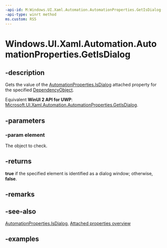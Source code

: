 ```yaml
---
-api-id: M:Windows.UI.Xaml.Automation.AutomationProperties.GetIsDialog(Windows.UI.Xaml.DependencyObject)
-api-type: winrt method
ms.custom: RS5
---
```


<!-- Method syntax.
public bool AutomationProperties.GetIsDialog(DependencyObject element)
-->

# Windows.UI.Xaml.Automation.AutomationProperties.GetIsDialog

## -description

Gets the value of the [AutomationProperties.IsDialog](automationproperties_isdialog.md) attached property for the specified [DependencyObject](../windows.ui.xaml/dependencyobject.md).

Equivalent **WinUI 2 API for UWP**: [Microsoft.UI.Xaml.Automation.AutomationProperties.GetIsDialog](/windows/winui/api/microsoft.ui.xaml.automation.automationproperties.getisdialog).

## -parameters

### -param element

The object to check.

## -returns

**true** if the specified element is identified as a dialog window; otherwise, **false**.

## -remarks

## -see-also

[AutomationProperties.IsDialog](automationproperties_isdialog.md), [Attached properties overview](/windows/uwp/xaml-platform/attached-properties-overview)

## -examples
